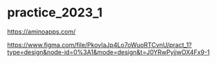 # practice_2023_1

https://aminoapps.com/

https://www.figma.com/file/PkovIaJp4Lo7oWuoRTCvnU/pract_1?type=design&node-id=0%3A1&mode=design&t=J0YRwPyjjwOX4Fx9-1
